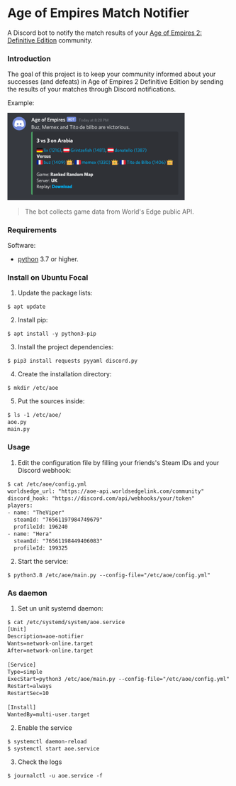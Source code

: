 # Age of Empires Match Notifier

A Discord bot to notify the match results of your [Age of Empires 2: Definitive Edition](https://www.ageofempires.com/) community.

### Introduction

The goal of this project is to keep your community informed about your successes (and defeats) in Age of Empires 2 Definitive Edition by sending the results of your matches through Discord notifications.

Example:

<img src="./doc/screenshot.png" width="400">

> The bot collects game data from World's Edge public API.

### Requirements

Software:
- [python](https://www.python.org/downloads/release/python-370/) 3.7 or higher.

### Install on Ubuntu Focal

1. Update the package lists:
```
$ apt update
```

2. Install pip:
```
$ apt install -y python3-pip
```

3. Install the project dependencies:
```
$ pip3 install requests pyyaml discord.py
```

4. Create the installation directory:
```
$ mkdir /etc/aoe
```

5. Put the sources inside:
```
$ ls -1 /etc/aoe/
aoe.py
main.py
```

### Usage

1. Edit the configuration file by filling your friends's Steam IDs and your Discord webhook:
```
$ cat /etc/aoe/config.yml
worldsedge_url: "https://aoe-api.worldsedgelink.com/community"
discord_hook: "https://discord.com/api/webhooks/your/token"
players:
- name: "TheViper"
  steamId: "76561197984749679"
  profileId: 196240
- name: "Hera"
  steamId: "76561198449406083"
  profileId: 199325
```

2. Start the service:
```
$ python3.8 /etc/aoe/main.py --config-file="/etc/aoe/config.yml"
```

### As daemon

1. Set un unit systemd daemon:
```
$ cat /etc/systemd/system/aoe.service
[Unit]
Description=aoe-notifier
Wants=network-online.target
After=network-online.target

[Service]
Type=simple
ExecStart=python3 /etc/aoe/main.py --config-file="/etc/aoe/config.yml"
Restart=always
RestartSec=10

[Install]
WantedBy=multi-user.target
```

2. Enable the service
```
$ systemctl daemon-reload
$ systemctl start aoe.service
```

3. Check the logs
```
$ journalctl -u aoe.service -f
```
